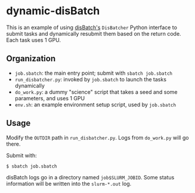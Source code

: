 # dynamic-disBatch

This is an example of using [disBatch's](https://github.com/flatironinstitute/disBatch) `DisBatcher` Python interface to submit tasks and dynamically resubmit them based on the return code. Each task uses 1 GPU.

## Organization

* `job.sbatch`: the main entry point; submit with `sbatch job.sbatch`
* `run_disbatcher.py`: invoked by `job.sbatch` to launch the tasks dynamically
* `do_work.py`: a dummy "science" script that takes a seed and some parameters, and uses 1 GPU
* `env.sh`: an example environment setup script, used by `job.sbatch`

## Usage
Modify the `OUTDIR` path in `run_disbatcher.py`. Logs from `do_work.py` will go there.

Submit with:
```console
$ sbatch job.sbatch
```

disBatch logs go in a directory named `job$SLURM_JOBID`. Some status information will be written into the `slurm-*.out` log.
